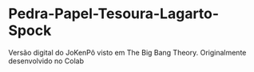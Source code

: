 # Pedra-Papel-Tesoura-Lagarto-Spock 

Versão digital do JoKenPô visto em The Big Bang Theory.
Originalmente desenvolvido no Colab
